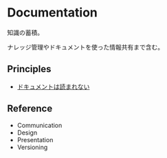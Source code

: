 # Documentation

知識の蓄積。

ナレッジ管理やドキュメントを使った情報共有まで含む。

## Principles

-   [ドキュメントは読まれない](./原則.md#ドキュメントは読まれない)

## Reference

-   Communication
-   Design
-   Presentation
-   Versioning
